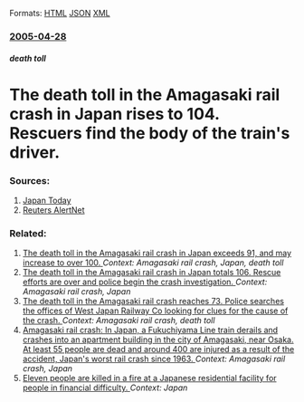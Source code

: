 
Formats: [HTML](/news/2005/04/28/the-death-toll-in-the-amagasaki-rail-crash-in-japan-rises-to-104-rescuers-find-the-body-of-the-train-s-driver.html)  [JSON](/news/2005/04/28/the-death-toll-in-the-amagasaki-rail-crash-in-japan-rises-to-104-rescuers-find-the-body-of-the-train-s-driver.json)  [XML](/news/2005/04/28/the-death-toll-in-the-amagasaki-rail-crash-in-japan-rises-to-104-rescuers-find-the-body-of-the-train-s-driver.xml)  

### [2005-04-28](/news/2005/04/28/index.md)

##### death toll
#  The death toll in the Amagasaki rail crash in Japan rises to 104. Rescuers find the body of the train's driver. 




### Sources:

1. [Japan Today](http://www.japantoday.com/e/?content=news&cat=1&id=335311)
2. [Reuters AlertNet](http://www.alertnet.org/thenews/newsdesk/T73025.htm)

### Related:

1. [ The death toll in the Amagasaki rail crash in Japan exceeds 91, and may increase to over 100. ](/news/2005/04/27/the-death-toll-in-the-amagasaki-rail-crash-in-japan-exceeds-91-and-may-increase-to-over-100.md) _Context: Amagasaki rail crash, Japan, death toll_
2. [ The death toll in the Amagasaki rail crash in Japan totals 106. Rescue efforts are over and police begin the crash investigation. ](/news/2005/04/29/the-death-toll-in-the-amagasaki-rail-crash-in-japan-totals-106-rescue-efforts-are-over-and-police-begin-the-crash-investigation.md) _Context: Amagasaki rail crash, Japan_
3. [ The death toll in the Amagasaki rail crash reaches 73. Police searches the offices of West Japan Railway Co looking for clues for the cause of the crash. ](/news/2005/04/26/the-death-toll-in-the-amagasaki-rail-crash-reaches-73-police-searches-the-offices-of-west-japan-railway-co-looking-for-clues-for-the-cause.md) _Context: Amagasaki rail crash, death toll_
4. [ Amagasaki rail crash: In Japan, a Fukuchiyama Line train derails and crashes into an apartment building in the city of Amagasaki, near Osaka. At least 55 people are dead and around 400 are injured as a result of the accident, Japan's worst rail crash since 1963. ](/news/2005/04/25/amagasaki-rail-crash-in-japan-a-fukuchiyama-line-train-derails-and-crashes-into-an-apartment-building-in-the-city-of-amagasaki-near-osak.md) _Context: Amagasaki rail crash, Japan_
5. [Eleven people are killed in a fire at a Japanese residential facility for people in financial difficulty. ](/news/2018/02/1/eleven-people-are-killed-in-a-fire-at-a-japanese-residential-facility-for-people-in-financial-difficulty.md) _Context: Japan_
